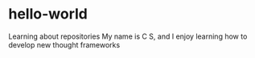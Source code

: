 # hello-world
Learning about repositories
My name is C S, and I enjoy learning how to develop new thought frameworks
